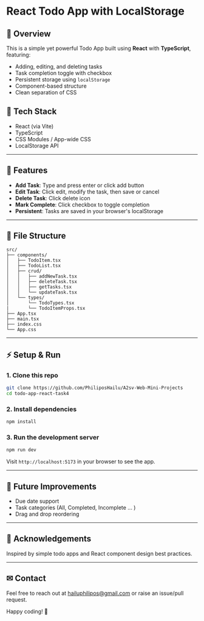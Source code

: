 # React Todo App with LocalStorage

## 🌊 Overview

This is a simple yet powerful Todo App built using **React** with **TypeScript**, featuring:

- Adding, editing, and deleting tasks
- Task completion toggle with checkbox
- Persistent storage using `localStorage`
- Component-based structure
- Clean separation of CSS

## 🔧 Tech Stack

- React (via Vite)
- TypeScript
- CSS Modules / App-wide CSS
- LocalStorage API

---

## 🔄 Features

- **Add Task**: Type and press enter or click add button
- **Edit Task**: Click edit, modify the task, then save or cancel
- **Delete Task**: Click delete icon
- **Mark Complete**: Click checkbox to toggle completion
- **Persistent**: Tasks are saved in your browser's localStorage

---

## 📖 File Structure

```
src/
├── components/
│   ├── TodoItem.tsx
│   ├── TodoList.tsx
│   ├── crud/
│   │   ├── addNewTask.tsx
│   │   ├── deleteTask.tsx
│   │   ├── getTasks.tsx
│   │   └── updateTask.tsx
│   └── types/
│       └── TodoTypes.tsx
|       └── TodoItemProps.tsx
├── App.tsx
├── main.tsx
├── index.css
└── App.css
```

---

## ⚡ Setup & Run

### 1. Clone this repo

```bash
git clone https://github.com/PhiliposHailu/A2sv-Web-Mini-Projects
cd todo-app-react-task4
```

### 2. Install dependencies

```bash
npm install
```

### 3. Run the development server

```bash
npm run dev
```

Visit `http://localhost:5173` in your browser to see the app.

---

## 🚀 Future Improvements

- Due date support
- Task categories (All, Completed, Incomplete ... )
- Drag and drop reordering

---

## 👋 Acknowledgements

Inspired by simple todo apps and React component design best practices.

---

## ✉ Contact

Feel free to reach out at [hailuphilipos@gmail.com](mailto:hailuphilipos@gmail.com) or raise an issue/pull request.

Happy coding! 🚀
